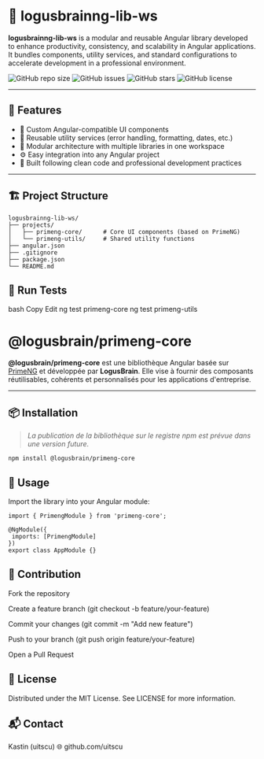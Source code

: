 # 🧠 logusbrainng-lib-ws

**logusbrainng-lib-ws** is a modular and reusable Angular library developed to enhance productivity, consistency, and scalability in Angular applications.  
It bundles components, utility services, and standard configurations to accelerate development in a professional environment.

![GitHub repo size](https://img.shields.io/github/repo-size/uitscu/logusbrainng-lib-ws)
![GitHub issues](https://img.shields.io/github/issues/uitscu/logusbrainng-lib-ws)
![GitHub stars](https://img.shields.io/github/stars/uitscu/logusbrainng-lib-ws)
![GitHub license](https://img.shields.io/github/license/uitscu/logusbrainng-lib-ws)

---

## 🚀 Features

- 🔌 Custom Angular-compatible UI components
- 🧰 Reusable utility services (error handling, formatting, dates, etc.)
- 🧱 Modular architecture with multiple libraries in one workspace
- ⚙️ Easy integration into any Angular project
- 🔐 Built following clean code and professional development practices

---

## 🏗️ Project Structure

```
logusbrainng-lib-ws/
├── projects/
│   ├── primeng-core/      # Core UI components (based on PrimeNG)
│   └── primeng-utils/     # Shared utility functions
├── angular.json
├── .gitignore
├── package.json
└── README.md
```
## 🧪 Run Tests
bash
Copy
Edit
ng test primeng-core
ng test primeng-utils


# @logusbrain/primeng-core

**@logusbrain/primeng-core** est une bibliothèque Angular basée sur [PrimeNG](https://www.primefaces.org/primeng/) et développée par **LogusBrain**. Elle vise à fournir des composants réutilisables, cohérents et personnalisés pour les applications d'entreprise.

---

## 📦 Installation

> *La publication de la bibliothèque sur le registre npm est prévue dans une version future.*
``` 
npm install @logusbrain/primeng-core
```
## 🧰 Usage
Import the library into your Angular module:
 ```
import { PrimengModule } from 'primeng-core';

@NgModule({
  imports: [PrimengModule]
})
export class AppModule {}
```
## 🤝 Contribution
Fork the repository

Create a feature branch (git checkout -b feature/your-feature)

Commit your changes (git commit -m "Add new feature")

Push to your branch (git push origin feature/your-feature)

Open a Pull Request

## 📄 License
Distributed under the MIT License. See LICENSE for more information.

## 📬 Contact
Kastin (uitscu) 
🌐 github.com/uitscu
